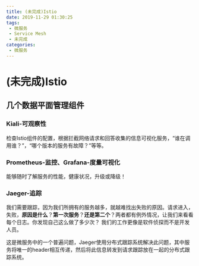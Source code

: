 ```yaml
---
title: (未完成)Istio
date: 2019-11-29 01:30:25
tags: 
 - 微服务
 - Service Mesh
 - 未完成
categories: 
 - 微服务
---
```

# (未完成)Istio

## 几个数据平面管理组件

### Kiali-可观察性

检查Istio组件的配置，根据拦截网络请求和回答收集的信息可视化服务，“谁在调用谁？”，“哪个版本的服务有故障？”等等。

### Prometheus-监控、Grafana-度量可视化

能够随时了解服务的性能，健康状况，升级或降级！

### Jaeger-追踪

我们需要跟踪，因为我们所拥有的服务越多，就越难找出失败的原因。请求进入，失败，**原因是什么**？**第一次服务**？**还是第二个**？两者都有例外情况，让我们来看看每个日志。你发现自己这么做了多少次？ 我们的工作更像是软件侦探而不是开发人员。

这是微服务中的一个普遍问题，Jaeger使用分布式跟踪系统解决此问题，其中服务将唯一的header相互传递，然后将此信息转发到请求跟踪放在一起的分布式跟踪系统。
